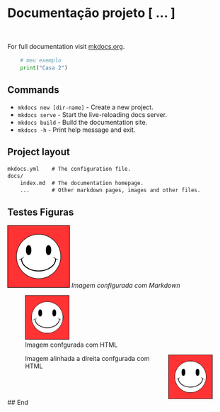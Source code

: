 # Documentação projeto [ ... ]
<!-- Quebra de linha -->
<br/>

For full documentation visit [mkdocs.org](https://www.mkdocs.org).
``` python
	# meu exemplo
	print("Casa 2")
```

## Commands

* `mkdocs new [dir-name]` - Create a new project.
* `mkdocs serve` - Start the live-reloading docs server.
* `mkdocs build` - Build the documentation site.
* `mkdocs -h` - Print help message and exit.

## Project layout

    mkdocs.yml    # The configuration file.
    docs/
        index.md  # The documentation homepage.
        ...       # Other markdown pages, images and other files.

## Testes Figuras

![Imagem-icone](img/favicon.png)
*Imagem configurada com Markdown*
<figure>
  <img src="img/favicon.png" width="100" />
  <figcaption>Imagem confgurada com HTML</figcaption>
</figure>
<figure>
  <img style="float: right;" src="img/favicon.png" width="100" />
  <figcaption>Imagem alinhada a direita confgurada com HTML</figcaption>
</figure>

<br/>
<br/>
<br/>
## End

<!-- Commit 1 -->
